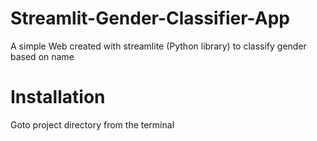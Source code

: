 # Streamlit-Gender-Classifier-App
A simple Web created with streamlite (Python library) to classify gender based on name

# Installation
Goto project directory from the terminal
